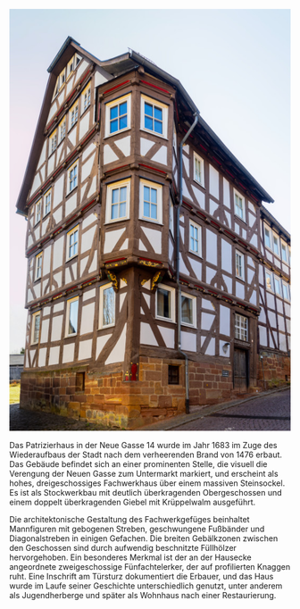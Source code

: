 ![Bürgerhaus](./images/frankenberg/p32.jpg)

Das Patrizierhaus in der Neue Gasse 14 wurde im Jahr 1683 im Zuge des Wiederaufbaus der Stadt nach dem verheerenden Brand von 1476 erbaut. Das Gebäude befindet sich an einer prominenten Stelle, die visuell die Verengung der Neuen Gasse zum Untermarkt markiert, und erscheint als hohes, dreigeschossiges Fachwerkhaus über einem massiven Steinsockel. Es ist als Stockwerkbau mit deutlich überkragenden Obergeschossen und einem doppelt überkragenden Giebel mit Krüppelwalm ausgeführt.

Die architektonische Gestaltung des Fachwerkgefüges beinhaltet Mannfiguren mit gebogenen Streben, geschwungene Fußbänder und Diagonalstreben in einigen Gefachen. Die breiten Gebälkzonen zwischen den Geschossen sind durch aufwendig beschnitzte Füllhölzer hervorgehoben. Ein besonderes Merkmal ist der an der Hausecke angeordnete zweigeschossige Fünfachtelerker, der auf profilierten Knaggen ruht. Eine Inschrift am Türsturz dokumentiert die Erbauer, und das Haus wurde im Laufe seiner Geschichte unterschiedlich genutzt, unter anderem als Jugendherberge und später als Wohnhaus nach einer Restaurierung.